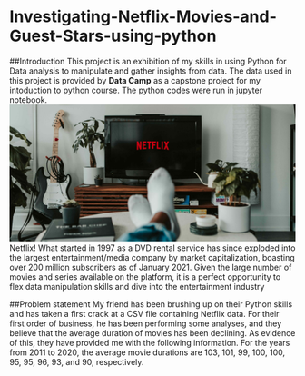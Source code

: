 # Investigating-Netflix-Movies-and-Guest-Stars-using-python

##Introduction
This project is an exhibition of my skills in using Python for Data analysis to manipulate and gather insights from data.
The data used in this project is provided by **Data Camp** as a capstone project for my intoduction to python course. The python codes were run in jupyter notebook.
![](netflix_intro.jpg)
Netflix! What started in 1997 as a DVD rental service has since exploded into the 
largest entertainment/media company by market capitalization, boasting over 200 million subscribers as of January 2021.
Given the large number of movies and series available on the platform, 
it is a perfect opportunity to flex data manipulation skills and dive into the entertainment industry

##Problem statement
My friend has  been brushing up on their Python skills and has taken a first crack at a CSV file containing Netflix data. For their first order of business, 
he has been performing some analyses, and they believe that the average duration of movies has been declining.
As evidence of this, they have provided me with the following information. 
For the years from 2011 to 2020, the average movie durations are 103, 101, 99, 100, 100, 95, 95, 96, 93, and 90, respectively.
